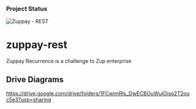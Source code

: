 
### Project Status
![Zuppay - REST](https://github.com/efres/zuppay-rest/workflows/Zuppay%20-%20REST/badge.svg?branch=master)

# zuppay-rest
Zuppay Recurrence is a challenge to Zup enterprise


## Drive Diagrams
https://drive.google.com/drive/folders/1FCwimRls_DwECBOuWuiOiso2T2ouc5e3?usp=sharing
